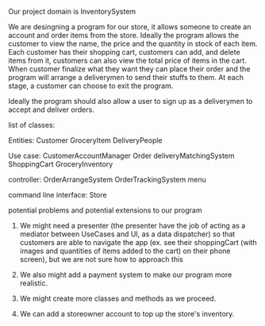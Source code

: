 Our project domain is InventorySystem

We are desingning a program for our store, it allows someone to create an account and order items from the store. Ideally the program allows the customer to view the name,
the price and the quantity in stock of each item. Each customer has their shopping cart, customers can add, and delete items from it, customers can also view the total price
of items in the cart. When customer finalize what they want they can place their order and the program will arrange a deliverymen to send their stuffs to them. At each stage, 
a customer can choose to exit the program.

Ideally the program should also allow a user to sign up as a deliverymen to accept and deliver orders.

list of classes:

Entities: Customer GroceryItem DeliveryPeople

Use case: CustomerAccountManager Order deliveryMatchingSystem ShoppingCart GroceryInventory

controller: OrderArrangeSystem OrderTrackingSystem menu

command line interface: Store

potential problems and potential extensions to our program

1. We might need a presenter (the presenter have the job of acting as a mediator between UseCases and UI, as a data dispatcher) so that customers are able to navigate the app (ex. see their shoppingCart (with images and quantities of items added to the cart) on their phone screen), but we are not sure how to approach this

2. We also might add a payment system to make our program more realistic.

3. We might create more classes and methods as we proceed.

4. We can add a storeowner account to top up the store's inventory.

